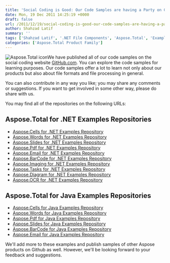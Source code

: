 ```yaml
---
title: 'Social Coding is Good: Our Code Samples are having a Party on GitHub!'
date: Mon, 19 Dec 2011 14:25:19 +0000
draft: false
url: /2011/12/19/social-coding-is-good-our-code-samples-are-having-a-party-on-github/
author: Shahzad Latif
summary: ''
tags: ['Shahzad Latif', '.NET File Components', 'Aspose.Total', 'Examples', 'File Format Component', 'Java File Components', 'Social Coding']
categories: ['Aspose.Total Product Family']
---
```


![Aspose.Total icon][1]We have published all of our code samples on the social coding website [GitHub.com][2]. You can explore the code samples for learning purposes. Our code samples offer a lot to learn not only about our products but also about file formats and file processing in general.

You can also contribute in any way you like; you may share any comments or suggestions. If you want to get involved in some other way, please do share with us.

You may find all of the repositories on the following URLs:

## Aspose.Total for .NET Examples Repositories

*   [Aspose.Cells for .NET Examples Repository][3]
*   [Aspose.Words for .NET Examples Repository][4]
*   [Aspose.Slides for .NET Examples Repository][5]
*   [Aspose.Pdf for .NET Examples Repository][6]
*   [Aspose.Email for .NET Examples Repository][7]
*   [Aspose.BarCode for .NET Examples Repository][8]
*   [Aspose.Imaging for .NET Examples Repository][9]
*   [Aspose.Tasks for .NET Examples Repository][10]
*   [Aspose.Diagram for .NET Examples Repository][11]
*   [Aspose.OCR for .NET Examples Repository][12]

## Aspose.Total for Java Examples Repositories

*   [Aspose.Cells for Java Examples Repository][13]
*   [Aspose.Words for Java Examples Repository][14]
*   [Aspose.Pdf for Java Examples Repository][15]
*   [Aspose.Slides for Java Examples Repository][16]
*   [Aspose.BarCode for Java Examples Repository][17]
*   [Aspose.Email for Java Examples Repository][18]

We'll add more to these examples and publish samples of other Aspose products on Github as well. However, we'll be looking forward to your feedback and suggestions.




[1]: https://blog.aspose.com/wp-content/uploads/sites/2/2011/09/aspose-Total.png "Aspose.Total icon"
[2]: https://github.com/
[3]: https://github.com/asposecells/Aspose_Cells_NET
[4]: https://github.com/aspose-words/Aspose.Words-for-.NET
[5]: https://github.com/asposeslides/Aspose_Slides_NET
[6]: https://github.com/asposepdf/Aspose_Pdf_NET
[7]: https://github.com/asposeemail/Aspose_Email_NET
[8]: https://github.com/asposebarcode/Aspose_BarCode_NET
[9]: https://github.com/aspose-imaging/Aspose.Imaging-for-.NET
[10]: https://github.com/asposetasks/Aspose_Tasks_NET
[11]: https://github.com/asposediagram/Aspose_Diagram_NET
[12]: https://github.com/aspose-ocr/Aspose.OCR-for-.NET
[13]: https://github.com/asposecells/Aspose_Cells_Java
[14]: https://github.com/asposewords/Aspose_Words_Java
[15]: https://github.com/asposepdf/Aspose_Pdf_Java
[16]: https://github.com/asposeslides/Aspose_Slides_Java
[17]: https://github.com/asposebarcode/Aspose_BarCode_Java
[18]: https://github.com/aspose-email/Aspose.Email-for-Java




